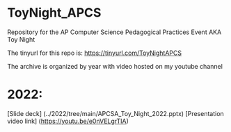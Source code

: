 # ToyNight_APCS
Repository for the AP Computer Science Pedagogical Practices Event AKA Toy Night

The tinyurl for this repo is: https://tinyurl.com/ToyNightAPCS

The archive is organized by year with video hosted on my youtube channel
# 2022: 
[Slide deck] (../2022/tree/main/APCSA_Toy_Night_2022.pptx)
[Presentation video link] (https://youtu.be/e0nVELgrTIA) 
